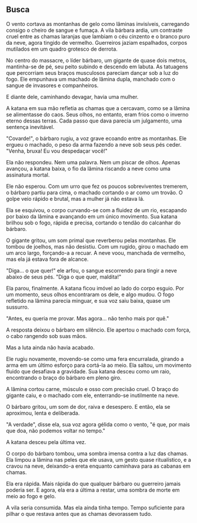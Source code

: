 ## Busca

O vento cortava as montanhas de gelo como lâminas invisíveis, carregando consigo o cheiro de sangue e fumaça. A vila bárbara ardia, um contraste cruel entre as chamas laranjas que lambiam o céu cinzento e o branco puro da neve, agora tingido de vermelho. Guerreiros jaziam espalhados, corpos mutilados em um quadro grotesco de derrota.

No centro do massacre, o líder bárbaro, um gigante de quase dois metros, mantinha-se de pé, seu peito subindo e descendo em labuta. As tatuagens que percorriam seus braços musculosos pareciam dançar sob a luz do fogo. Ele empunhava um machado de lâmina dupla, manchado com o sangue de invasores e companheiros.

E diante dele, caminhando devagar, havia uma mulher.

A katana em sua mão refletia as chamas que a cercavam, como se a lâmina se alimentasse do caos. Seus olhos, no entanto, eram frios como o inverno eterno dessas terras. Cada passo que dava parecia um julgamento, uma sentença inevitável.

"Covarde\!", o bárbaro rugiu, a voz grave ecoando entre as montanhas. Ele ergueu o machado, o peso da arma fazendo a neve sob seus pés ceder. "Venha, bruxa\! Eu vou despedaçar você\!"

Ela não respondeu. Nem uma palavra. Nem um piscar de olhos. Apenas avançou, a katana baixa, o fio da lâmina riscando a neve como uma assinatura mortal.

Ele não esperou. Com um urro que fez os poucos sobreviventes tremerem, o bárbaro partiu para cima, o machado cortando o ar como um trovão. O golpe veio rápido e brutal, mas a mulher já não estava lá.

Ela se esquivou, o corpo curvando-se com a fluidez de um rio, escapando por baixo da lâmina e avançando em um único movimento. Sua katana brilhou sob o fogo, rápida e precisa, cortando o tendão do calcanhar do bárbaro.

O gigante gritou, um som primal que reverberou pelas montanhas. Ele tombou de joelhos, mas não desistiu. Com um rugido, girou o machado em um arco largo, forçando-a a recuar. A neve voou, manchada de vermelho, mas ela já estava fora de alcance.

"Diga... o que quer\!" ele arfou, o sangue escorrendo para tingir a neve abaixo de seus pés. "Diga o que quer, maldita\!"

Ela parou, finalmente. A katana ficou imóvel ao lado do corpo esguio. Por um momento, seus olhos encontraram os dele, e algo mudou. O fogo refletido na lâmina parecia minguar, e sua voz saiu baixa, quase um sussurro.

"Antes, eu queria me provar. Mas agora... não tenho mais por quê."

A resposta deixou o bárbaro em silêncio. Ele apertou o machado com força, o cabo rangendo sob suas mãos.

Mas a luta ainda não havia acabado.

Ele rugiu novamente, movendo-se como uma fera encurralada, girando a arma em um último esforço para cortá-la ao meio. Ela saltou, um movimento fluido que desafiava a gravidade. Sua katana desceu como um raio, encontrando o braço do bárbaro em pleno giro.

A lâmina cortou carne, músculo e osso com precisão cruel. O braço do gigante caiu, e o machado com ele, enterrando-se inutilmente na neve.

O bárbaro gritou, um som de dor, raiva e desespero. E então, ela se aproximou, lenta e deliberada.

"A verdade", disse ela, sua voz agora gélida como o vento, "é que, por mais que doa, não podemos voltar no tempo."

A katana desceu pela última vez.

O corpo do bárbaro tombou, uma sombra imensa contra a luz das chamas. Ela limpou a lâmina nas peles que ele usava, um gesto quase ritualístico, e a cravou na neve, deixando-a ereta enquanto caminhava para as cabanas em chamas.

Ela era rápida. Mais rápida do que qualquer bárbaro ou guerreiro jamais poderia ser. E agora, ela era a última a restar, uma sombra de morte em meio ao fogo e gelo.

A vila seria consumida. Mas ela ainda tinha tempo. Tempo suficiente para pilhar o que restava antes que as chamas devorassem tudo.

